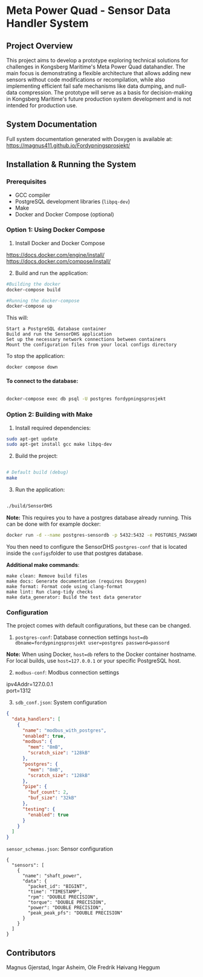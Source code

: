 # Meta Power Quad - Sensor Data Handler System

## Project Overview

This project aims to develop a prototype exploring technical solutions for challenges in Kongsberg Maritime's Meta Power Quad datahandler. The main focus is demonstrating a flexible architecture that allows adding new sensors without code modifications or recompilation, while also implementing efficient fail safe mechanisms like data dumping, and null-data compression. The prototype will serve as a basis for decision-making in Kongsberg Maritime's future production system development and is not intended for production use.

## System Documentation
Full system documentation generated with Doxygen is available at: [https://magnus411.github.io/Fordypningsprosjekt/
](https://magnus411.github.io/Fordypningsprosjekt-Kongsberg-Maritime/)

## Installation & Running the System

### Prerequisites
- GCC compiler
- PostgreSQL development libraries (`libpq-dev`)
- Make
- Docker and Docker Compose (optional)



### Option 1: Using Docker Compose
1. Install  Docker and Docker Compose

https://docs.docker.com/engine/install/ <br>
https://docs.docker.com/compose/install/


2. Build and run the application:

```bash
#Building the docker
docker-compose build

#Running the docker-compose
docker-compose up
```

This will:

    Start a PostgreSQL database container
    Build and run the SensorDHS application
    Set up the necessary network connections between containers
    Mount the configuration files from your local configs directory

To stop the application:

```bash
docker compose down
```

#### To connect to the database:
```bash

docker-compose exec db psql -U postgres fordypningsprosjekt
```


### Option 2: Building with Make

1. Install required dependencies:
```bash
sudo apt-get update
sudo apt-get install gcc make libpq-dev
```

2. Build the project:
```bash

# Default build (debug)
make

```
3. Run the application:
```bash

./build/SensorDHS

```

**Note:** This requires you to have a postgres database already running. This can be done with for example docker:

```bash
docker run -d --name postgres-sensordb -p 5432:5432 -e POSTGRES_PASSWORD=passord -e POSTGRES_DB=fordypningsprosjekt postgres:14
```
You then need to configure the SensorDHS `postgres-conf` that is located inside the `configs`folder to use that postgres database.

**Additional make commands**:

    make clean: Remove build files
    make docs: Generate documentation (requires Doxygen)
    make format: Format code using clang-format
    make lint: Run clang-tidy checks
    make data_generator: Build the test data generator




### Configuration
The project comes with default configurations, but these can be changed. 

1. `postgres-conf`: Database connection settings
  `host=db
  dbname=fordypningsprosjekt
  user=postgres
  password=passord`

**Note:** When using Docker, `host=db` refers to the Docker container hostname. For local builds, use `host=127.0.0.1` or your specific PostgreSQL host.



2. `modbus-conf`: Modbus connection settings

ipv4Addr=127.0.0.1 <br>
port=1312

3. `sdb_conf.json`: System configuration
```json
{
  "data_handlers": [
    {
      "name": "modbus_with_postgres",
      "enabled": true,
      "modbus": {
        "mem": "8mB",
        "scratch_size": "128kB"
      },
      "postgres": {
        "mem": "8mB",
        "scratch_size": "128kB"
      },
      "pipe": {
        "buf_count": 2,
        "buf_size": "32kB"
      },
      "testing": {
        "enabled": true
      }
    }
  ]
}
```

`sensor_schemas.json`: Sensor configuration
```
{
  "sensors": [
    {
      "name": "shaft_power",
      "data": {
        "packet_id": "BIGINT",
        "time": "TIMESTAMP",
        "rpm": "DOUBLE PRECISION",
        "torque": "DOUBLE PRECISION",
        "power": "DOUBLE PRECISION",
        "peak_peak_pfs": "DOUBLE PRECISION"
      }
    }
  ]
}
```





## Contributors

Magnus Gjerstad, Ingar Asheim, Ole Fredrik Høivang Heggum
